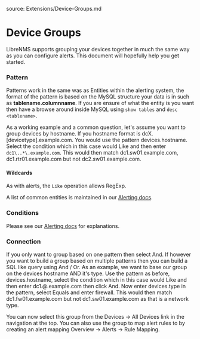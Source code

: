 source: Extensions/Device-Groups.md
# Device Groups

LibreNMS supports grouping your devices together in much the same way as you can configure alerts. This document will hopefully help you get started.

### Pattern

Patterns work in the same was as Entities within the alerting system, the format of the pattern is based on the MySQL structure your data is in such
as __tablename.columnname__. If you are ensure of what the entity is you want then have a browse around inside MySQL using `show tables` and `desc <tablename>`.

As a working example and a common question, let's assume you want to group devices by hostname. If you hostname format is dcX.[devicetype].example.com. You would use the pattern
devices.hostname. Select the condition which in this case would Like and then enter `dc1\..*\.example.com`. This would then match dc1.sw01.example.com, dc1.rtr01.example.com but not
 dc2.sw01.example.com.

#### Wildcards

As with alerts, the `Like` operation allows RegExp.

A list of common entities is maintained in our [Alerting docs](http://docs.librenms.org/Extensions/Alerting/#entities).

### Conditions

Please see our [Alerting docs](http://docs.librenms.org/Extensions/Alerting/#syntax) for explanations.

### Connection

If you only want to group based on one pattern then select And. If however you want to build a group based on multiple patterns then you can build a SQL like
query using And / Or. As an example, we want to base our group on the devices hostname AND it's type. Use the pattern as before, devices.hostname, select the condition which in this case would Like and then enter dc1.@.example.com then click And. Now enter devices.type in the pattern, select Equals and enter firewall. This would then match dc1.fw01.example.com but not dc1.sw01.example.com as that is a network type.

You can now select this group from the Devices -> All Devices link in the navigation at the top. You can also use the group to map alert rules to by creating an alert mapping
Overview -> Alerts -> Rule Mapping.
